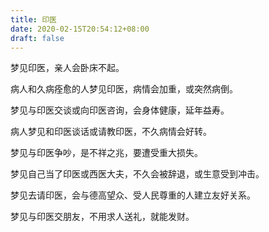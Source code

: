```yaml
---
title: 印医
date: 2020-02-15T20:54:12+08:00
draft: false
---
```


梦见印医，亲人会卧床不起。


病人和久病痊愈的人梦见印医，病情会加重，或突然病倒。


梦见与印医交谈或向印医咨询，会身体健康，延年益寿。


病人梦见和印医谈话或请教印医，不久病情会好转。


梦见与印医争吵，是不祥之兆，要遭受重大损失。


梦见自己当了印医或西医大夫，不久会被辞退，或生意受到冲击。


梦见去请印医，会与德高望众、受人民尊重的人建立友好关系。


梦见与印医交朋友，不用求人送礼，就能发财。
